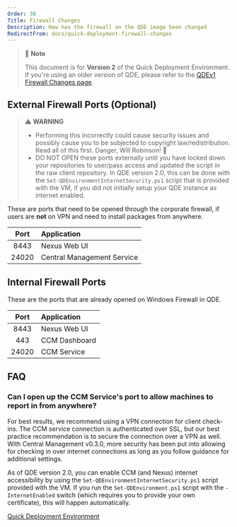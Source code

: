 ```yaml
---
Order: 30
Title: Firewall Changes
Description: How has the firewall on the QDE image been changed
RedirectFrom: docs/quick-deployment-firewall-changes
---
```


> :memo: **Note**
>
> This document is for **Version 2** of the Quick Deployment Environment.
> If you're using an older version of QDE, please refer to the [QDEv1 Firewall Changes page](../v1/firewall-changes).

## External Firewall Ports (Optional)

> :warning: **WARNING**
>
> * Performing this incorrectly could cause security issues and possibly cause you to be subjected to copyright law/redistribution.
>   Read all of this first.
>   Danger, Will Robinson! :robot:
> * DO NOT OPEN these ports externally until you have locked down your repositories to user/pass access and updated the script in the raw client repository.
>   In QDE version 2.0, this can be done with the `Set-QDEnvironmentInternetSecurity.ps1` script that is provided with the VM, if you did not initially setup your QDE instance as internet enabled.

These are ports that need to be opened through the corporate firewall, if users are **not** on VPN and need to install packages from anywhere.

| Port  | Application                |
| :---: | :------------------------- |
| 8443  | Nexus Web UI               |
| 24020 | Central Management Service |

## Internal Firewall Ports

These are the ports that are already opened on Windows Firewall in QDE.

| Port  | Application   |
| :---: | :------------ |
| 8443  | Nexus Web UI  |
|  443  | CCM Dashboard |
| 24020 | CCM Service   |

## FAQ

### Can I open up the CCM Service's port to allow machines to report in from anywhere?

For best results, we recommend using a VPN connection for client check-ins.
The CCM service connection is authenticated over SSL, but our best practice recommendation is to secure the connection over a VPN as well.
With Central Management v0.3.0, more security has been put into allowing for checking in over internet connections as long as you follow guidance for additional settings.

As of QDE version 2.0, you can enable CCM (and Nexus) internet accessibility by using the `Set-QDEnvironmentInternetSecurity.ps1` script provided with the VM.
If you run the `Set-QDEnvironment.ps1` script with the `-InternetEnabled` switch (which requires you to provide your own certificate), this will happen automatically.

[Quick Deployment Environment](../)

